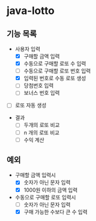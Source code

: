 # java-lotto

## 기능 목록
- 사용자 입력
    - [x] 구매할 금액 입력
    - [x] 수동으로 구매할 로또 수 입력
    - [ ] 수동으로 구매할 로또 번호 입력
    - [x] 입력된 번호로 수동 로또 생성
    - [ ] 당첨번호 입력
    - [ ] 보너스 번호 입력
    
- [ ] 로또 자동 생성

- 결과
    - [ ] 두개의 로또 비교
    - [ ] n 개의 로또 비교
    - [ ] 수익 계산
    
## 예외
- 구매할 금액 입력시
    - [x] 숫자가 아닌 문자 입력
    - [x] 1000원 이하의 금액 입력

- 수동으로 구매할 로또 입력시
  - [ ] 숫자가 아닌 문자 입력
  - [x] 구매 가능한 수보다 큰 수 입력